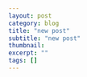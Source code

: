 ```yaml
---
layout: post
category: blog
title: "new post"
subtitle: "new post"
thumbnail: 
excerpt: "" 
tags: []
---
```

